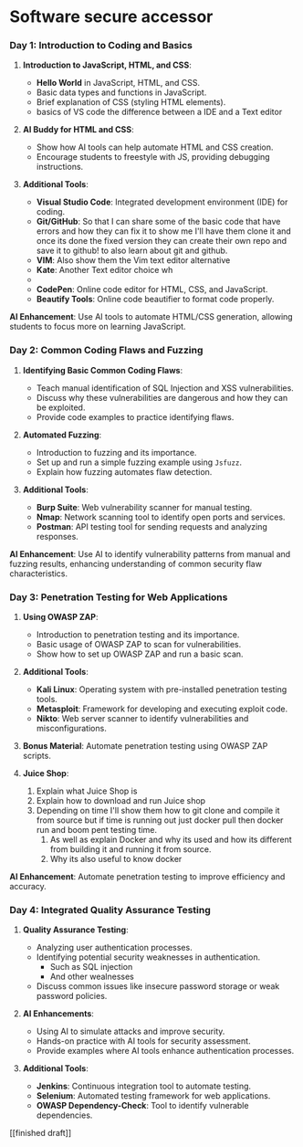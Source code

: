 # Software secure accessor 
### Day 1: Introduction to Coding and Basics

1. **Introduction to JavaScript, HTML, and CSS**:
    
    - **Hello World** in JavaScript, HTML, and CSS.
    - Basic data types and functions in JavaScript.
    - Brief explanation of CSS (styling HTML elements).
    - basics of VS code the difference between a IDE and a Text editor  
1. **AI Buddy for HTML and CSS**:
    
    - Show how AI tools can help automate HTML and CSS creation.
    - Encourage students to freestyle with JS, providing debugging instructions.
3. **Additional Tools**:
    
    - **Visual Studio Code**: Integrated development environment (IDE) for coding.
    - **Git/GitHub**: So  that I can share some of the basic code that have errors and how they can fix it to show me I'll have them clone it and once its done the fixed version they can create their own repo and save it to github! to also learn about git and github. 
    - **VIM**: Also show them the Vim text editor alternative
    - **Kate**: Another Text editor choice wh
    -
    - **CodePen**: Online code editor for HTML, CSS, and JavaScript.
    - **Beautify Tools**: Online code beautifier to format code properly.

**AI Enhancement**: Use AI tools to automate HTML/CSS generation, allowing students to focus more on learning JavaScript.

### Day 2: Common Coding Flaws and Fuzzing

1. **Identifying Basic Common Coding Flaws**:
    
    - Teach manual identification of SQL Injection and XSS vulnerabilities.
    - Discuss why these vulnerabilities are dangerous and how they can be exploited.
    - Provide code examples to practice identifying flaws.
2. **Automated Fuzzing**:
    
    - Introduction to fuzzing and its importance.
    - Set up and run a simple fuzzing example using `Jsfuzz`.
    - Explain how fuzzing automates flaw detection.
3. **Additional Tools**:
    
    - **Burp Suite**: Web vulnerability scanner for manual testing.
    - **Nmap**: Network scanning tool to identify open ports and services.
    - **Postman**: API testing tool for sending requests and analyzing responses.

**AI Enhancement**: Use AI to identify vulnerability patterns from manual and fuzzing results, enhancing understanding of common security flaw characteristics.

### Day 3: Penetration Testing for Web Applications

1. **Using OWASP ZAP**:
    
    - Introduction to penetration testing and its importance.
    - Basic usage of OWASP ZAP to scan for vulnerabilities.
    - Show how to set up OWASP ZAP and run a basic scan.
2. **Additional Tools**:
    
    - **Kali Linux**: Operating system with pre-installed penetration testing tools.
    - **Metasploit**: Framework for developing and executing exploit code.
    - **Nikto**: Web server scanner to identify vulnerabilities and misconfigurations.
3. **Bonus Material**: Automate penetration testing using OWASP ZAP scripts.
4. **Juice Shop**: 
	1. Explain what Juice Shop is 
	2. Explain how to download and  run Juice shop 
	3. Depending on time I'll show them how to git clone and compile it from source but if time is running out just docker pull then docker run and boom pent testing time.
		1. As well as explain Docker and why its used and how its different from building it and running it from source. 
		2. Why its also useful to know docker
    

**AI Enhancement**: Automate penetration testing to improve efficiency and accuracy.

### Day 4: Integrated Quality Assurance Testing

1. **Quality Assurance Testing**:
    
    - Analyzing user authentication processes.
    - Identifying potential security weaknesses in authentication.
	    - Such as SQL injection 
	    - And other wealnesses 
    - Discuss common issues like insecure password storage or weak password policies.
2. **AI Enhancements**:
    
    - Using AI to simulate attacks and improve security.
    - Hands-on practice with AI tools for security assessment.
    - Provide examples where AI tools enhance authentication processes.
3. **Additional Tools**:
    
    - **Jenkins**: Continuous integration tool to automate testing.
    - **Selenium**: Automated testing framework for web applications.
    - **OWASP Dependency-Check**: Tool to identify vulnerable dependencies.

[[finished draft]]